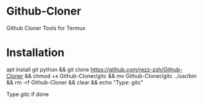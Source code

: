 # Github-Cloner
Github Cloner Tools for Termux

# Installation
apt install git python && git clone https://github.com/rezz-zsh/Github-Cloner && chmod +x Github-Cloner/gitc && mv Github-Cloner/gitc ../usr/bin && rm -rf Github-Cloner && clear && echo "Type: gitc"

Type *gitc* if done

